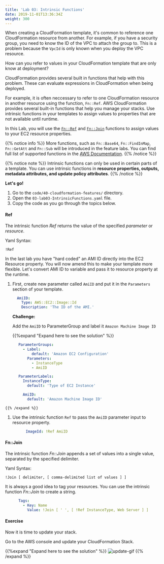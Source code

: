 ```yaml
---
title: 'Lab 03: Intrinsic Functions'
date: 2019-11-01T13:36:34Z
weight: 300
---
```

  
When creating a CloudFormation template, it's common to reference one CloudFormation resource from another. 
For example, if you have a security group, you need to know the ID of the VPC to attach the group to. 
This is a problem because the `VpcId` is only known when you deploy the VPC resource. 

How can you refer to values in your CloudFormation template that are only know at deployment?

CloudFormation provides several built in functions that help with this problem.
These can evaluate expressions in CloudFormation when being deployed. 

For example, it is often neccessary to refer to one CloudFormation resource in another resource using the function, `Fn::Ref`. 
AWS CloudFormation provides several built-in functions that help you manage your stacks. 
Use intrinsic functions in your templates to assign values to properties that are not available until runtime.

In this Lab, you will use the [`Fn::Ref`](https://docs.aws.amazon.com/AWSCloudFormation/latest/UserGuide/intrinsic-function-reference-ref.html) and [`Fn::Join`](https://docs.aws.amazon.com/AWSCloudFormation/latest/UserGuide/intrinsic-function-reference-join.html) functions to assign values to your EC2 resource properties. 

{{% notice info %}}
More functions, such as `Fn::Base64`, `Fn::FindInMap`, `Fn::GetAtt` and `Fn::Sub` will be introduced in the feature labs.
You can find full list of supported functions in the
[AWS Documentation](https://docs.aws.amazon.com/AWSCloudFormation/latest/UserGuide/intrinsic-function-reference.html).
{{% /notice %}}

{{% notice note %}} 
Intrinsic functions can only be used in certain parts of a template. You can use intrinsic functions in 
**resource properties, outputs, metadata attributes, and update policy attributes**.
{{% /notice %}}

**Let's go!**

1. Go to the `code/40-cloudformation-features/` directory.
1. Open the `03-lab03-IntrinsicFunctions.yaml` file.
1. Copy the code as you go through the topics below.

#### Ref <a id="ref"></a>
The intrinsic function _Ref_ returns the value of the specified _parameter_ or _resource_.

Yaml Syntax:
```
!Ref
```

In the last lab you have "hard coded" an AMI ID directly into the EC2 Resource property. You will now amend this to make your 
template more flexible. Let's convert AMI ID to variable and pass it to resource property at the runtime.

1. First, create new parameter called `AmiID` and put it in the `Parameters` section of your template.

    ```yaml
      AmiID:
        Type: AWS::EC2::Image::Id
        Description: 'The ID of the AMI.'
    ```
   
    **Challenge:**
    
    Add the `AmiID` to ParameterGroup and label it `Amazon Machine Image ID`

      {{%expand "Expand here to see the solution" %}}
```yaml
      ParameterGroups:
        - Label:
            default: 'Amazon EC2 Configuration'
          Parameters:
            - InstanceType
            - AmiID

      ParameterLabels:
        InstanceType:
          default: 'Type of EC2 Instance'

        AmiID:
          default: 'Amazon Machine Image ID'
```
    {{% /expand %}}

1. Use the intrinsic function `Ref` to pass the `AmiID` parameter input to resource property.
    ```yaml
          ImageId: !Ref AmiID
    ```

#### Fn::Join <a id="join"></a>
The intrinsic function _Fn::Join_ appends a set of values into a single value, separated by the specified delimiter.

Yaml Syntax:
```
!Join [ delimiter, [ comma-delimited list of values ] ]
```

It is always a good idea to tag your resources. You can use the intrinsic function _Fn::Join_ to create a string.

```yml
      Tags:
        - Key: Name
          Value: !Join [ ' ', [ !Ref InstanceType, Web Server ] ]
```

#### Exercise

Now it is time to update your stack. 

Go to the AWS console and update your CloudFormation Stack.

{{%expand "Expand here to see the solution" %}}
![update-gif](../update-1.gif)
{{% /expand %}}
